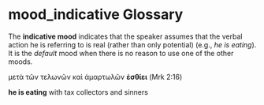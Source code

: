 # mood_indicative Glossary

The **indicative mood** indicates that the speaker assumes that the verbal action he is referring to is real (rather than only potential) (e.g., *he is eating*). It is the *default* mood when there is no reason to use one of the other moods.

μετὰ τῶν τελωνῶν καὶ ἁμαρτωλῶν **ἐσθίει** (Mrk 2:16)

**he is eating** with tax collectors and sinners

